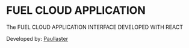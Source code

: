 # FUEL CLOUD APPLICATION

The FUEL CLOUD APPLICATION INTERFACE DEVELOPED WITH REACT

Developed by:
<a href="https://github.com/paullaster">Paullaster</a>
